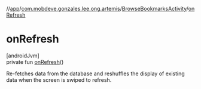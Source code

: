 //[app](../../../index.md)/[com.mobdeve.gonzales.lee.ong.artemis](../index.md)/[BrowseBookmarksActivity](index.md)/[onRefresh](on-refresh.md)

# onRefresh

[androidJvm]\
private fun [onRefresh](on-refresh.md)()

Re-fetches data from the database and reshuffles the display of existing data when the screen is swiped to refresh.
